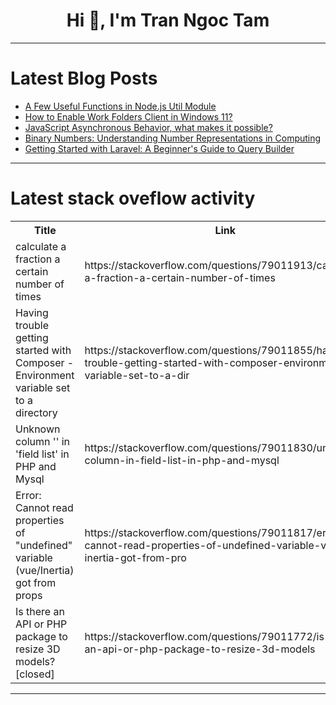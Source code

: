 <h1 align="center">Hi 👋, I'm Tran Ngoc Tam</h1>

---

# Latest Blog Posts 
<!-- BLOG-POST-LIST:START -->
- [A Few Useful Functions in Node.js Util Module](https://dev.to/hoaitx/a-few-useful-functions-in-nodejs-util-module-226d)
- [How to Enable Work Folders Client in Windows 11?](https://dev.to/winsides/how-to-enable-work-folders-client-in-windows-11-34mi)
- [JavaScript Asynchronous Behavior, what makes it possible?](https://dev.to/tanishparashar/javascript-asynchronous-behavior-what-makes-it-possible--30kf)
- [Binary Numbers: Understanding Number Representations in Computing](https://dev.to/liasaiyan/yo-53fp)
- [Getting Started with Laravel: A Beginner&#39;s Guide to Query Builder](https://dev.to/mdarifulhaque/getting-started-with-laravel-a-beginners-guide-to-query-builder-j0i)
<!-- BLOG-POST-LIST:END -->

---

# Latest stack oveflow activity
<table>
  <tr><th>Title</th><th>Link</th></tr>
  <!-- STACKOVERFLOW:START --><tr><td>calculate a fraction a certain number of times</td><td>https://stackoverflow.com/questions/79011913/calculate-a-fraction-a-certain-number-of-times</td></tr><tr><td>Having trouble getting started with Composer - Environment variable set to a directory</td><td>https://stackoverflow.com/questions/79011855/having-trouble-getting-started-with-composer-environment-variable-set-to-a-dir</td></tr><tr><td>Unknown column &#39;&#39; in &#39;field list&#39; in PHP and Mysql</td><td>https://stackoverflow.com/questions/79011830/unknown-column-in-field-list-in-php-and-mysql</td></tr><tr><td>Error: Cannot read properties of &quot;undefined&quot; variable &lpar;vue/Inertia&rpar; got from props</td><td>https://stackoverflow.com/questions/79011817/error-cannot-read-properties-of-undefined-variable-vue-inertia-got-from-pro</td></tr><tr><td>Is there an API or PHP package to resize 3D models? [closed]</td><td>https://stackoverflow.com/questions/79011772/is-there-an-api-or-php-package-to-resize-3d-models</td></tr><!-- STACKOVERFLOW:END -->
</table>

---


